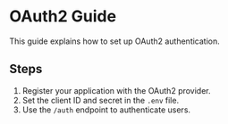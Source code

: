 
# OAuth2 Guide
This guide explains how to set up OAuth2 authentication.

## Steps
1. Register your application with the OAuth2 provider.
2. Set the client ID and secret in the `.env` file.
3. Use the `/auth` endpoint to authenticate users.
